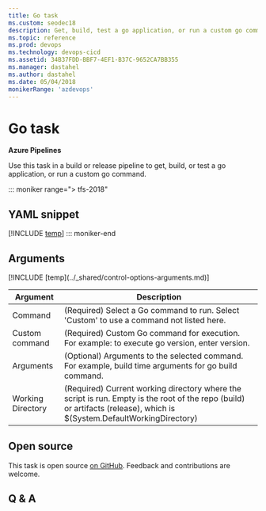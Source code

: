 ```yaml
---
title: Go task
ms.custom: seodec18
description: Get, build, test a go application, or run a custom go command.
ms.topic: reference
ms.prod: devops
ms.technology: devops-cicd
ms.assetid: 34B37FDD-BBF7-4EF1-B37C-9652CA7BB355
ms.manager: dastahel
ms.author: dastahel
ms.date: 05/04/2018
monikerRange: 'azdevops'
---
```


# Go task

**Azure Pipelines**

Use this task in a build or release pipeline to get, build, or test a go application, or run a custom go command.

::: moniker range="> tfs-2018"
## YAML snippet
[!INCLUDE [temp](../_shared/yaml/GoV0.md)]
::: moniker-end

## Arguments

<table><thead><tr><th>Argument</th><th>Description</th></tr></thead>
<tr><td>Command</td><td>(Required) Select a Go command to run. Select 'Custom' to use a command not listed here.</td></tr>
<tr><td>Custom command</td><td>(Required) Custom Go command for execution. For example: to execute go version, enter version.</td></tr>
<tr><td>Arguments</td><td>(Optional) Arguments to the selected command. For example, build time arguments for go build command.</td></tr>
<tr><td>Working Directory</td><td>(Required) Current working directory where the script is run. Empty is the root of the repo (build) or artifacts (release), which is $(System.DefaultWorkingDirectory)</td></tr>
[!INCLUDE [temp](../_shared/control-options-arguments.md)]
</table>

## Open source

This task is open source [on GitHub](https://github.com/Microsoft/azure-pipelines-tasks). Feedback and contributions are welcome.

## Q & A

<!-- BEGINSECTION class="md-qanda" -->

<!-- ENDSECTION -->
